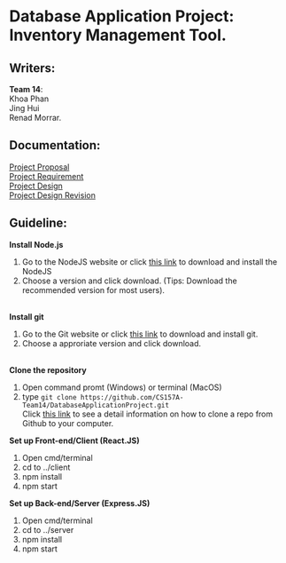# Database Application Project: Inventory Management Tool.
## Writers: </br>
**Team 14**: </br>
Khoa Phan </br>
Jing Hui </br>
Renad Morrar. </br>
## Documentation: </br>
[Project Proposal](https://github.com/CS157A-Team14/DatabaseApplicationProject/blob/master/Documents/CS%20157A%20Proposal%20Team%2014.pdf)</br>
[Project Requirement](https://github.com/CS157A-Team14/DatabaseApplicationProject/blob/master/Documents/Project%20Requirement.docx)</br>
[Project Design](https://github.com/CS157A-Team14/DatabaseApplicationProject/blob/master/Documents/CS157A%20Project%20Requirement%20and%20ER%20Design%20Team%2014.docx)</br>
[Project Design Revision](https://github.com/CS157A-Team14/DatabaseApplicationProject/blob/master/Documents/Revision%20of%20ER%20Design.docx)</br>

## Guideline: </br>
**Install Node.js** </br>
1. Go to the NodeJS website or click [this link](https://nodejs.org/en/) to download and install the NodeJS </br>
2. Choose a version and click download. (Tips: Download the recommended version for most users). </br></br>

**Install git** </br>
1. Go to the Git website or click [this link](https://git-scm.com/downloads) to download and install git.
2. Choose a approriate version and click download. </br></br>

**Clone the repository** </br>
1. Open command promt (Windows) or terminal (MacOS) </br>
2. type `git clone https://github.com/CS157A-Team14/DatabaseApplicationProject.git` </br>
Click [this link](https://help.github.com/en/github/creating-cloning-and-archiving-repositories/cloning-a-repository) to see a detail information on how to clone a repo from Github to your computer. </br>

**Set up Front-end/Client (React.JS)** </br>
1. Open cmd/terminal </br>
2. cd to ../client </br>
3. npm install </br>
4. npm start </br>

**Set up Back-end/Server (Express.JS)** </br>
1. Open cmd/terminal </br>
2. cd to ../server </br>
3. npm install </br>
4. npm start </br>



